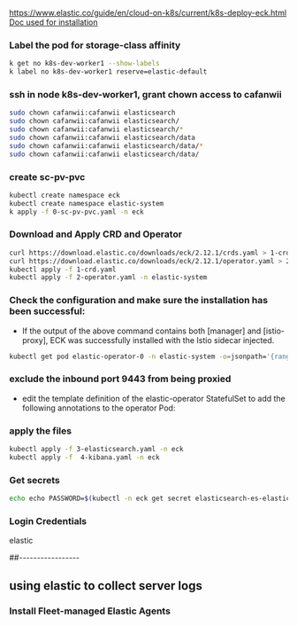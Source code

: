 https://www.elastic.co/guide/en/cloud-on-k8s/current/k8s-deploy-eck.html
[Doc used for installation](https://www.elastic.co/guide/en/cloud-on-k8s/current/k8s-service-mesh-istio.html)

### Label the pod for storage-class affinity
```sh
k get no k8s-dev-worker1 --show-labels
k label no k8s-dev-worker1 reserve=elastic-default
```

### ssh in node k8s-dev-worker1, grant chown access to cafanwii
```sh
sudo chown cafanwii:cafanwii elasticsearch
sudo chown cafanwii:cafanwii elasticsearch/
sudo chown cafanwii:cafanwii elasticsearch/*
sudo chown cafanwii:cafanwii elasticsearch/data
sudo chown cafanwii:cafanwii elasticsearch/data/*
sudo chown cafanwii:cafanwii elasticsearch/data/
```

### create sc-pv-pvc
```sh
kubectl create namespace eck
kubectl create namespace elastic-system
k apply -f 0-sc-pv-pvc.yaml -n eck 
```

### Download and Apply CRD and Operator

```sh
curl https://download.elastic.co/downloads/eck/2.12.1/crds.yaml > 1-crd.yaml
curl https://download.elastic.co/downloads/eck/2.12.1/operator.yaml > 2-operator.yaml
kubectl apply -f 1-crd.yaml 
kubectl apply -f 2-operator.yaml -n elastic-system
```

### Check the configuration and make sure the installation has been successful:
- If the output of the above command contains both [manager] and [istio-proxy], ECK was successfully installed with the Istio sidecar injected.

```sh
kubectl get pod elastic-operator-0 -n elastic-system -o=jsonpath='{range .spec.containers[*]}{.name}{"\n"}'
```

### exclude the inbound port 9443 from being proxied
- edit the template definition of the elastic-operator StatefulSet to add the following annotations to the operator Pod:



### apply the files

```sh
kubectl apply -f 3-elasticsearch.yaml -n eck 
kubectl apply -f  4-kibana.yaml -n eck 
```

### Get secrets

```sh
echo echo PASSWORD=$(kubectl -n eck get secret elasticsearch-es-elastic-user  -o go-template='{{.data.elastic | base64decode}}')
```

### Login Credentials
elastic


##-----------------

## using elastic to collect server logs
### Install Fleet-managed Elastic Agents